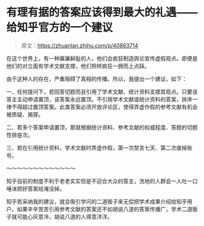 # 有理有据的答案应该得到最大的礼遇——给知乎官方的一个建议

> 原文：<https://zhuanlan.zhihu.com/p/40863714>

在这个世界上，有一种寡廉鲜耻的人，他们会疯狂制造舆论宣传虚假观点。即便是他们的对立面有学术文献支撑，他们照样疯狂一拥而上点踩。

由于这种人的存在，严重阻碍了真相的传播。所以，我提出一个建议，如下：

一、任何提问下，若回答切题而且引用了学术文献、统计资料支撑其观点。只要该答主主动申请置顶，该答案永远置顶。不引用学术文献或统计资料的答案，排序一律不得超过置顶答案。此类答案必须开放评论区，使得弄虚作假的参考文献有机会被质疑、揭穿。

二、若多个答案申请置顶，那就根据统计资料、参考文献的权威程度、答题的切题性排座次。

三、若在引用统计资料，学术文献时弄虚作假，第一次禁言七天、第二次废掉账号。

～～～～～～～～～～～～～

知乎目前的制度不利于老老实实但是不迎合大众的答主，洗地的人群会一人吐一口唾沫把好答案给淹没掉。

知乎若采纳我的建议，就会吸引学问的二道贩子来无偿把学术成果介绍给知乎用户。如果辛辛苦苦引用参考文献的答案还不如胡说八道的答案传播广，学术二道贩子就可能心灰意冷，胡说八道的人得意洋洋。